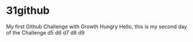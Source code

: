 # 31github
My first Github Challenge with Growth Hungry 
Hello, this is my second day of the Challenge
d5
d6 
d7
d8
d9
